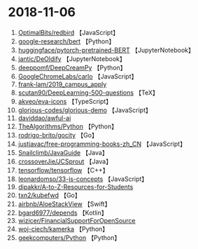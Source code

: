# 2018-11-06

1. [OptimalBits/redbird](https://github.com/OptimalBits/redbird) 【JavaScript】
2. [google-research/bert](https://github.com/google-research/bert) 【Python】
3. [huggingface/pytorch-pretrained-BERT](https://github.com/huggingface/pytorch-pretrained-BERT) 【JupyterNotebook】
4. [jantic/DeOldify](https://github.com/jantic/DeOldify) 【JupyterNotebook】
5. [deeppomf/DeepCreamPy](https://github.com/deeppomf/DeepCreamPy) 【Python】
6. [GoogleChromeLabs/carlo](https://github.com/GoogleChromeLabs/carlo) 【JavaScript】
7. [frank-lam/2019_campus_apply](https://github.com/frank-lam/2019_campus_apply) 
8. [scutan90/DeepLearning-500-questions](https://github.com/scutan90/DeepLearning-500-questions) 【TeX】
9. [akveo/eva-icons](https://github.com/akveo/eva-icons) 【TypeScript】
10. [glorious-codes/glorious-demo](https://github.com/glorious-codes/glorious-demo) 【JavaScript】
11. [daviddao/awful-ai](https://github.com/daviddao/awful-ai) 
12. [TheAlgorithms/Python](https://github.com/TheAlgorithms/Python) 【Python】
13. [rodrigo-brito/gocity](https://github.com/rodrigo-brito/gocity) 【Go】
14. [justjavac/free-programming-books-zh_CN](https://github.com/justjavac/free-programming-books-zh_CN) 【JavaScript】
15. [Snailclimb/JavaGuide](https://github.com/Snailclimb/JavaGuide) 【Java】
16. [crossoverJie/JCSprout](https://github.com/crossoverJie/JCSprout) 【Java】
17. [tensorflow/tensorflow](https://github.com/tensorflow/tensorflow) 【C++】
18. [leonardomso/33-js-concepts](https://github.com/leonardomso/33-js-concepts) 【JavaScript】
19. [dipakkr/A-to-Z-Resources-for-Students](https://github.com/dipakkr/A-to-Z-Resources-for-Students) 
20. [txn2/kubefwd](https://github.com/txn2/kubefwd) 【Go】
21. [airbnb/AloeStackView](https://github.com/airbnb/AloeStackView) 【Swift】
22. [bgard6977/depends](https://github.com/bgard6977/depends) 【Kotlin】
23. [wizicer/FinancialSupportForOpenSource](https://github.com/wizicer/FinancialSupportForOpenSource) 
24. [woj-ciech/kamerka](https://github.com/woj-ciech/kamerka) 【Python】
25. [geekcomputers/Python](https://github.com/geekcomputers/Python) 【Python】
